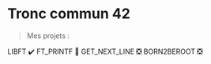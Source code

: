 # Tronc commun 42
> Mes projets :

LIBFT :heavy_check_mark:
FT_PRINTF :checkered_flag:
GET_NEXT_LINE :negative_squared_cross_mark:
BORN2BEROOT :negative_squared_cross_mark:
